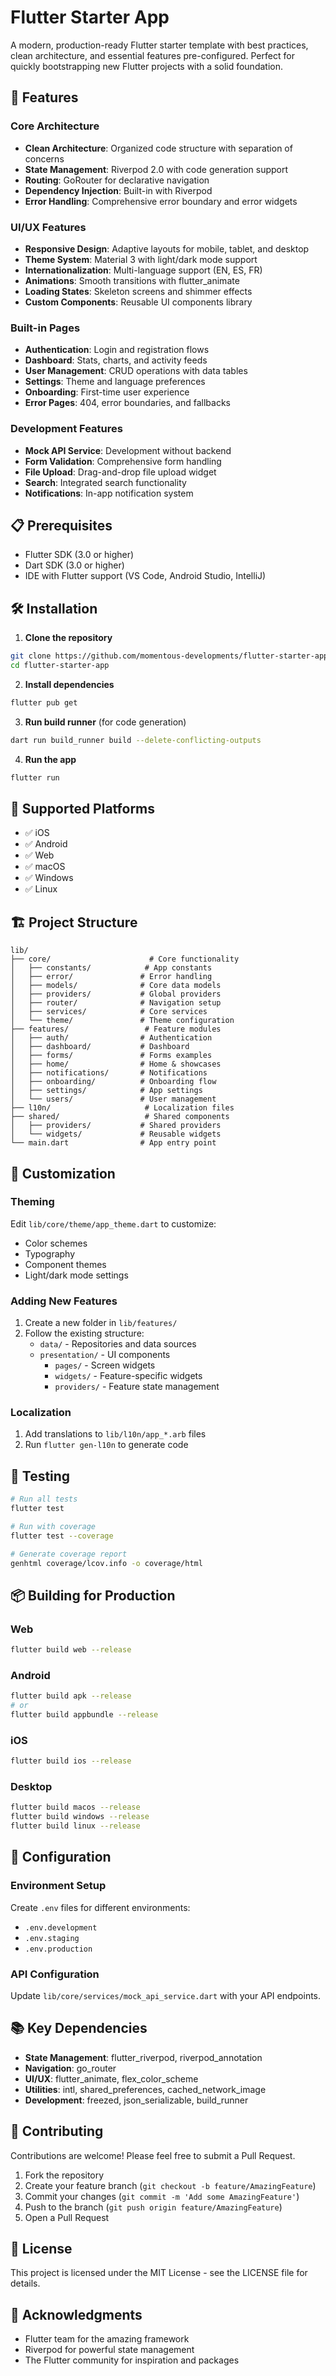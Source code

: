# Flutter Starter App

A modern, production-ready Flutter starter template with best practices, clean architecture, and essential features pre-configured. Perfect for quickly bootstrapping new Flutter projects with a solid foundation.

## 🚀 Features

### Core Architecture
- **Clean Architecture**: Organized code structure with separation of concerns
- **State Management**: Riverpod 2.0 with code generation support
- **Routing**: GoRouter for declarative navigation
- **Dependency Injection**: Built-in with Riverpod
- **Error Handling**: Comprehensive error boundary and error widgets

### UI/UX Features
- **Responsive Design**: Adaptive layouts for mobile, tablet, and desktop
- **Theme System**: Material 3 with light/dark mode support
- **Internationalization**: Multi-language support (EN, ES, FR)
- **Animations**: Smooth transitions with flutter_animate
- **Loading States**: Skeleton screens and shimmer effects
- **Custom Components**: Reusable UI components library

### Built-in Pages
- **Authentication**: Login and registration flows
- **Dashboard**: Stats, charts, and activity feeds
- **User Management**: CRUD operations with data tables
- **Settings**: Theme and language preferences
- **Onboarding**: First-time user experience
- **Error Pages**: 404, error boundaries, and fallbacks

### Development Features
- **Mock API Service**: Development without backend
- **Form Validation**: Comprehensive form handling
- **File Upload**: Drag-and-drop file upload widget
- **Search**: Integrated search functionality
- **Notifications**: In-app notification system

## 📋 Prerequisites

- Flutter SDK (3.0 or higher)
- Dart SDK (3.0 or higher)
- IDE with Flutter support (VS Code, Android Studio, IntelliJ)

## 🛠️ Installation

1. **Clone the repository**
```bash
git clone https://github.com/momentous-developments/flutter-starter-app.git
cd flutter-starter-app
```

2. **Install dependencies**
```bash
flutter pub get
```

3. **Run build runner** (for code generation)
```bash
dart run build_runner build --delete-conflicting-outputs
```

4. **Run the app**
```bash
flutter run
```

## 📱 Supported Platforms

- ✅ iOS
- ✅ Android
- ✅ Web
- ✅ macOS
- ✅ Windows
- ✅ Linux

## 🏗️ Project Structure

```
lib/
├── core/                      # Core functionality
│   ├── constants/            # App constants
│   ├── error/               # Error handling
│   ├── models/              # Core data models
│   ├── providers/           # Global providers
│   ├── router/              # Navigation setup
│   ├── services/            # Core services
│   └── theme/               # Theme configuration
├── features/                 # Feature modules
│   ├── auth/                # Authentication
│   ├── dashboard/           # Dashboard
│   ├── forms/               # Forms examples
│   ├── home/                # Home & showcases
│   ├── notifications/       # Notifications
│   ├── onboarding/          # Onboarding flow
│   ├── settings/            # App settings
│   └── users/               # User management
├── l10n/                     # Localization files
├── shared/                   # Shared components
│   ├── providers/           # Shared providers
│   └── widgets/             # Reusable widgets
└── main.dart                # App entry point
```

## 🎨 Customization

### Theming
Edit `lib/core/theme/app_theme.dart` to customize:
- Color schemes
- Typography
- Component themes
- Light/dark mode settings

### Adding New Features
1. Create a new folder in `lib/features/`
2. Follow the existing structure:
   - `data/` - Repositories and data sources
   - `presentation/` - UI components
     - `pages/` - Screen widgets
     - `widgets/` - Feature-specific widgets
     - `providers/` - Feature state management

### Localization
1. Add translations to `lib/l10n/app_*.arb` files
2. Run `flutter gen-l10n` to generate code

## 🧪 Testing

```bash
# Run all tests
flutter test

# Run with coverage
flutter test --coverage

# Generate coverage report
genhtml coverage/lcov.info -o coverage/html
```

## 📦 Building for Production

### Web
```bash
flutter build web --release
```

### Android
```bash
flutter build apk --release
# or
flutter build appbundle --release
```

### iOS
```bash
flutter build ios --release
```

### Desktop
```bash
flutter build macos --release
flutter build windows --release
flutter build linux --release
```

## 🔧 Configuration

### Environment Setup
Create `.env` files for different environments:
- `.env.development`
- `.env.staging`
- `.env.production`

### API Configuration
Update `lib/core/services/mock_api_service.dart` with your API endpoints.

## 📚 Key Dependencies

- **State Management**: flutter_riverpod, riverpod_annotation
- **Navigation**: go_router
- **UI/UX**: flutter_animate, flex_color_scheme
- **Utilities**: intl, shared_preferences, cached_network_image
- **Development**: freezed, json_serializable, build_runner

## 🤝 Contributing

Contributions are welcome! Please feel free to submit a Pull Request.

1. Fork the repository
2. Create your feature branch (`git checkout -b feature/AmazingFeature`)
3. Commit your changes (`git commit -m 'Add some AmazingFeature'`)
4. Push to the branch (`git push origin feature/AmazingFeature`)
5. Open a Pull Request

## 📄 License

This project is licensed under the MIT License - see the LICENSE file for details.

## 🙏 Acknowledgments

- Flutter team for the amazing framework
- Riverpod for powerful state management
- The Flutter community for inspiration and packages
